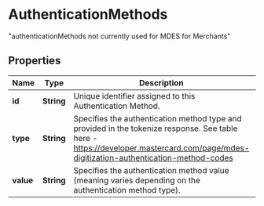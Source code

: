 

# AuthenticationMethods

\"authenticationMethods not currently used for MDES for Merchants\" 
## Properties

Name | Type | Description | Notes
------------ | ------------- | ------------- | -------------
**id** | **String** | Unique identifier assigned to this Authentication Method.  |  [optional]
**type** | **String** | Specifies the authentication method type and provided in the tokenize response.  See table here - https://developer.mastercard.com/page/mdes-digitization-authentication-method-codes  |  [optional]
**value** | **String** | Specifies the authentication method value (meaning varies depending on the authentication method type).  |  [optional]



